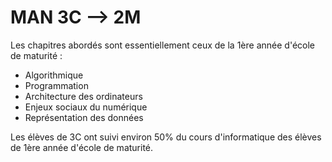# MAN 3C --> 2M

Les chapitres abordés sont essentiellement ceux de la 1ère année d'école de maturité :

- Algorithmique
- Programmation
- Architecture des ordinateurs
- Enjeux sociaux du numérique
- Représentation des données

Les élèves de 3C ont suivi environ 50% du cours d'informatique des élèves de 1ère année d'école de maturité. 
